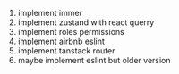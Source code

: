 1. implement immer
2. implement zustand with react querry
3. implement roles permissions
4. implement airbnb eslint
5. implement tanstack router
6. maybe implement eslint but older version
